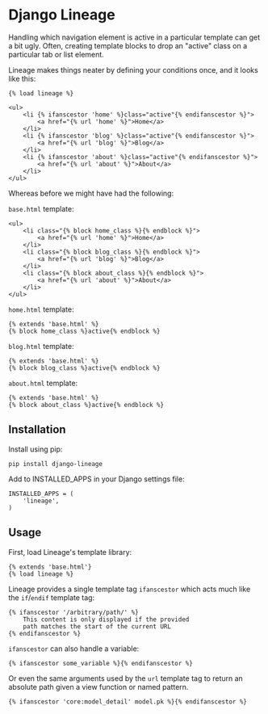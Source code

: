 Django Lineage
==============

Handling which navigation element is active in a particular template can get a
bit ugly. Often, creating template blocks to drop an  "active" class on a
particular tab or list element.

Lineage makes things neater by defining your conditions once, and it
looks like this:

    {% load lineage %}

    <ul>
        <li {% ifanscestor 'home' %}class="active"{% endifanscestor %}">
            <a href="{% url 'home' %}">Home</a>
        </li>
        <li {% ifanscestor 'blog' %}class="active"{% endifanscestor %}">
            <a href="{% url 'blog' %}">Blog</a>
        </li>
        <li {% ifanscestor 'about' %}class="active"{% endifanscestor %}">
            <a href="{% url 'about' %}">About</a>
        </li>
    </ul>

Whereas before we might have had the following:

`base.html` template:

    <ul>
        <li class="{% block home_class %}{% endblock %}">
            <a href="{% url 'home' %}">Home</a>
        </li>
        <li class="{% block blog_class %}{% endblock %}">
            <a href="{% url 'blog' %}">Blog</a>
        </li>
        <li class="{% block about_class %}{% endblock %}">
            <a href="{% url 'about' %}">About</a>
        </li>
    </ul>

`home.html` template:

    {% extends 'base.html' %}
    {% block home_class %}active{% endblock %}

`blog.html` template:

    {% extends 'base.html' %}
    {% block blog_class %}active{% endblock %}

`about.html` template:

    {% extends 'base.html' %}
    {% block about_class %}active{% endblock %}

Installation
------------

Install using pip:

    pip install django-lineage

Add to INSTALLED_APPS in your Django settings file:

    INSTALLED_APPS = (
        'lineage',
    )

Usage
-----

First, load Lineage's template library:

    {% extends 'base.html'}
    {% load lineage %}

Lineage provides a single template tag `ifanscestor` which acts much like the
`if`/`endif` template tag:

    {% ifanscestor '/arbitrary/path/' %}
        This content is only displayed if the provided
        path matches the start of the current URL
    {% endifanscestor %}

`ifanscestor` can also handle a variable:

    {% ifanscestor some_variable %}{% endifanscestor %}

Or even the same arguments used by the `url` template tag to return an absolute
path given a view function or named pattern.

    {% ifanscestor 'core:model_detail' model.pk %}{% endifanscestor %}
